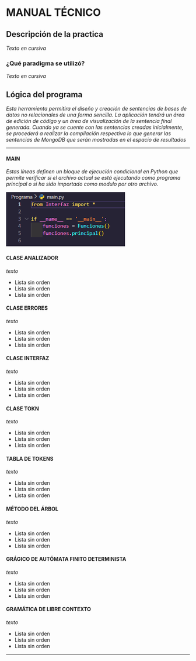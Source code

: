 # MANUAL TÉCNICO

## Descripción de la practica
*Texto en cursiva*

### ¿Qué paradigma se utilizó?
*Texto en cursiva*

## Lógica del programa
*Esta herramienta  permitira el diseño y creación de sentencias de bases de datos no relacionales de una forma sencilla. La aplicación tendrá un área de edición de código y un área de visualización de la sentencia final generada.
Cuando ya se cuente con las sentencias creadas inicialmente, se procederá a realizar la compilación respectiva lo que generar las sentencias de MongoDB que serán mostradas en el espacio de resultados*

---

#### MAIN
*Estas líneas definen un bloque de ejecución condicional en Python que permite verificar si el archivo actual se está ejecutando como programa principal o si ha sido importado como modulo por otro archivo.*

![IMAGEN1](./imagenes/8.png)

#### CLASE ANALIZADOR
*texto*
- Lista sin orden
- Lista sin orden
- Lista sin orden

#### CLASE ERRORES
*texto*
- Lista sin orden
- Lista sin orden
- Lista sin orden

#### CLASE INTERFAZ
*texto*
- Lista sin orden
- Lista sin orden
- Lista sin orden

#### CLASE TOKN
*texto*
- Lista sin orden
- Lista sin orden
- Lista sin orden

#### TABLA DE TOKENS
*texto*
- Lista sin orden
- Lista sin orden
- Lista sin orden

#### MÉTODO DEL ÁRBOL
*texto*
- Lista sin orden
- Lista sin orden
- Lista sin orden

#### GRÁGICO DE AUTÓMATA FINITO DETERMINISTA
*texto* 
- Lista sin orden
- Lista sin orden
- Lista sin orden

#### GRAMÁTICA DE LIBRE CONTEXTO
*texto*
- Lista sin orden
- Lista sin orden
- Lista sin orden

---





